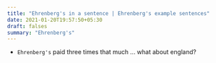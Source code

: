 ```yaml
---
title: "Ehrenberg's in a sentence | Ehrenberg's example sentences"
date: 2021-01-20T19:57:50+05:30
draft: falses
summary: "Ehrenberg's"
---
```

- `Ehrenberg's` paid three times that much ... what about england?
                 
